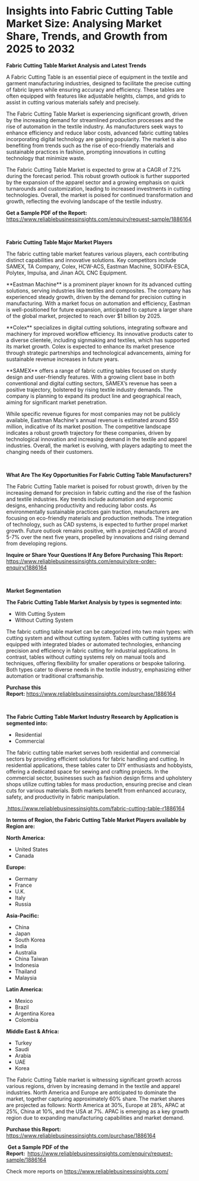 <p><h1>Insights into Fabric Cutting Table Market Size: Analysing Market Share, Trends, and Growth from 2025 to 2032</h1></p><p><strong>Fabric Cutting Table Market Analysis and Latest Trends</strong></p>
<p><p>A Fabric Cutting Table is an essential piece of equipment in the textile and garment manufacturing industries, designed to facilitate the precise cutting of fabric layers while ensuring accuracy and efficiency. These tables are often equipped with features like adjustable heights, clamps, and grids to assist in cutting various materials safely and precisely.</p><p>The Fabric Cutting Table Market is experiencing significant growth, driven by the increasing demand for streamlined production processes and the rise of automation in the textile industry. As manufacturers seek ways to enhance efficiency and reduce labor costs, advanced fabric cutting tables incorporating digital technology are gaining popularity. The market is also benefiting from trends such as the rise of eco-friendly materials and sustainable practices in fashion, prompting innovations in cutting technology that minimize waste.</p><p>The Fabric Cutting Table Market is expected to grow at a CAGR of 7.2% during the forecast period. This robust growth outlook is further supported by the expansion of the apparel sector and a growing emphasis on quick turnarounds and customization, leading to increased investments in cutting technologies. Overall, the market is poised for continued transformation and growth, reflecting the evolving landscape of the textile industry.</p></p>
<p><strong>Get a Sample PDF of the Report:&nbsp;</strong> <a href="https://www.reliablebusinessinsights.com/enquiry/request-sample/1886164?utm_campaign=3177&utm_medium=2&utm_source=Github&utm_content=ia&utm_term=11042025&utm_id=fabric-cutting-table">https://www.reliablebusinessinsights.com/enquiry/request-sample/1886164</a></p>
<p>&nbsp;</p>
<p><strong>Fabric Cutting Table Major Market Players</strong></p>
<p><p>The fabric cutting table market features various players, each contributing distinct capabilities and innovative solutions. Key competitors include SAMEX, TA Company, Colex, HCW-ACS, Eastman Machine, SODIFA-ESCA, Polytex, Impulsa, and Jinan AOL CNC Equipment.</p><p>**Eastman Machine** is a prominent player known for its advanced cutting solutions, serving industries like textiles and composites. The company has experienced steady growth, driven by the demand for precision cutting in manufacturing. With a market focus on automation and efficiency, Eastman is well-positioned for future expansion, anticipated to capture a larger share of the global market, projected to reach over $1 billion by 2025.</p><p>**Colex** specializes in digital cutting solutions, integrating software and machinery for improved workflow efficiency. Its innovative products cater to a diverse clientele, including signmaking and textiles, which has supported its market growth. Colex is expected to enhance its market presence through strategic partnerships and technological advancements, aiming for sustainable revenue increases in future years.</p><p>**SAMEX** offers a range of fabric cutting tables focused on sturdy design and user-friendly features. With a growing client base in both conventional and digital cutting sectors, SAMEX’s revenue has seen a positive trajectory, bolstered by rising textile industry demands. The company is planning to expand its product line and geographical reach, aiming for significant market penetration.</p><p>While specific revenue figures for most companies may not be publicly available, Eastman Machine's annual revenue is estimated around $50 million, indicative of its market position. The competitive landscape indicates a robust growth trajectory for these companies, driven by technological innovation and increasing demand in the textile and apparel industries. Overall, the market is evolving, with players adapting to meet the changing needs of their customers.</p></p>
<p>&nbsp;</p>
<p><strong>What Are The Key Opportunities For Fabric Cutting Table Manufacturers?</strong></p>
<p><p>The Fabric Cutting Table market is poised for robust growth, driven by the increasing demand for precision in fabric cutting and the rise of the fashion and textile industries. Key trends include automation and ergonomic designs, enhancing productivity and reducing labor costs. As environmentally sustainable practices gain traction, manufacturers are focusing on eco-friendly materials and production methods. The integration of technology, such as CAD systems, is expected to further propel market growth. Future outlook remains positive, with a projected CAGR of around 5-7% over the next five years, propelled by innovations and rising demand from developing regions.</p></p>
<p><strong>Inquire or Share Your Questions If Any Before Purchasing This Report:</strong> <a href="https://www.reliablebusinessinsights.com/enquiry/pre-order-enquiry/1886164?utm_campaign=3177&utm_medium=2&utm_source=Github&utm_content=ia&utm_term=11042025&utm_id=fabric-cutting-table">https://www.reliablebusinessinsights.com/enquiry/pre-order-enquiry/1886164</a></p>
<p>&nbsp;</p>
<p><strong>Market Segmentation</strong></p>
<p><strong>The Fabric Cutting Table Market Analysis by types is segmented into:</strong></p>
<p><ul><li>With Cutting System</li><li>Without Cutting System</li></ul></p>
<p><p>The fabric cutting table market can be categorized into two main types: with cutting system and without cutting system. Tables with cutting systems are equipped with integrated blades or automated technologies, enhancing precision and efficiency in fabric cutting for industrial applications. In contrast, tables without cutting systems rely on manual tools and techniques, offering flexibility for smaller operations or bespoke tailoring. Both types cater to diverse needs in the textile industry, emphasizing either automation or traditional craftsmanship.</p></p>
<p><strong>Purchase this Report:&nbsp;</strong><a href="https://www.reliablebusinessinsights.com/purchase/1886164?utm_campaign=3177&utm_medium=2&utm_source=Github&utm_content=ia&utm_term=11042025&utm_id=fabric-cutting-table">https://www.reliablebusinessinsights.com/purchase/1886164</a></p>
<p>&nbsp;</p>
<p><strong>The Fabric Cutting Table Market Industry Research by Application is segmented into:</strong></p>
<p><ul><li>Residential</li><li>Commercial</li></ul></p>
<p><p>The fabric cutting table market serves both residential and commercial sectors by providing efficient solutions for fabric handling and cutting. In residential applications, these tables cater to DIY enthusiasts and hobbyists, offering a dedicated space for sewing and crafting projects. In the commercial sector, businesses such as fashion design firms and upholstery shops utilize cutting tables for mass production, ensuring precise and clean cuts for various materials. Both markets benefit from enhanced accuracy, safety, and productivity in fabric manipulation.</p></p>
<p><a href="https://www.reliablebusinessinsights.com/fabric-cutting-table-r1886164?utm_campaign=3177&utm_medium=2&utm_source=Github&utm_content=ia&utm_term=11042025&utm_id=fabric-cutting-table">&nbsp;https://www.reliablebusinessinsights.com/fabric-cutting-table-r1886164</a></p>
<p><strong>In terms of Region, the Fabric Cutting Table Market Players available by Region are:</strong></p>
<p>
    <p> <strong> North America: </strong>
        <ul>
            <li>United States</li>
            <li>Canada</li>
        </ul>
        </p> 
    <p> <strong> Europe: </strong>
        <ul>
            <li>Germany</li>
            <li>France</li>
            <li>U.K.</li>
            <li>Italy</li>
            <li>Russia</li>
        </ul>
        </p> 
    <p> <strong> Asia-Pacific: </strong>
        <ul>
            <li>China</li>
            <li>Japan</li>
            <li>South Korea</li>
            <li>India</li>
            <li>Australia</li>
            <li>China Taiwan</li>
            <li>Indonesia</li>
            <li>Thailand</li>
            <li>Malaysia</li>
        </ul>
        </p> 
    <p> <strong> Latin America: </strong>
        <ul>
            <li>Mexico</li>
            <li>Brazil</li>
            <li>Argentina Korea</li>
            <li>Colombia</li>
        </ul>
        </p> 
    <p> <strong> Middle East & Africa: </strong>
        <ul>
            <li>Turkey</li>
            <li>Saudi</li>
            <li>Arabia</li>
            <li>UAE</li>
            <li>Korea</li>
        </ul>
    </p>
    </p>
<p><p>The Fabric Cutting Table market is witnessing significant growth across various regions, driven by increasing demand in the textile and apparel industries. North America and Europe are anticipated to dominate the market, together capturing approximately 60% share. The market shares are projected as follows: North America at 30%, Europe at 28%, APAC at 25%, China at 10%, and the USA at 7%. APAC is emerging as a key growth region due to expanding manufacturing capabilities and market demand.</p></p>
<p><strong>Purchase this Report: </strong><a href="https://www.reliablebusinessinsights.com/purchase/1886164?utm_campaign=3177&utm_medium=2&utm_source=Github&utm_content=ia&utm_term=11042025&utm_id=fabric-cutting-table">https://www.reliablebusinessinsights.com/purchase/1886164</a></p>
<p>&nbsp;<strong>Get a Sample PDF of the Report:&nbsp;&nbsp;</strong><a href="https://www.reliablebusinessinsights.com/enquiry/request-sample/1886164?utm_campaign=3177&utm_medium=2&utm_source=Github&utm_content=ia&utm_term=11042025&utm_id=fabric-cutting-table">https://www.reliablebusinessinsights.com/enquiry/request-sample/1886164</a></p>
<p><strong></strong></p>
<p>Check more reports on <a href="https://www.reliablebusinessinsights.com/?utm_campaign=3177&utm_medium=2&utm_source=Github&utm_content=ia&utm_term=11042025&utm_id=fabric-cutting-table">https://www.reliablebusinessinsights.com/</a></p>